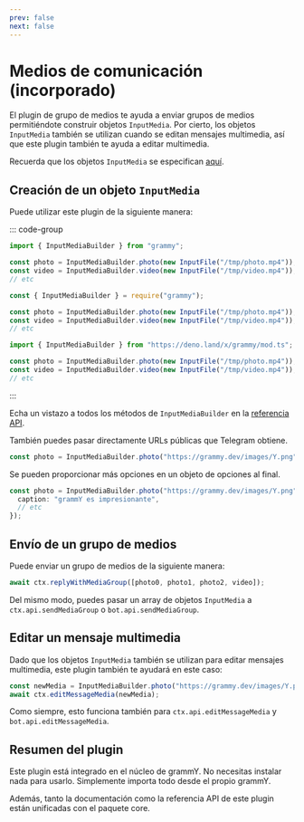 ```yaml
---
prev: false
next: false
---
```


# Medios de comunicación (incorporado)

El plugin de grupo de medios te ayuda a enviar grupos de medios permitiéndote construir objetos `InputMedia`.
Por cierto, los objetos `InputMedia` también se utilizan cuando se editan mensajes multimedia, así que este plugin también te ayuda a editar multimedia.

Recuerda que los objetos `InputMedia` se especifican [aquí](https://core.telegram.org/bots/api#inputmedia).

## Creación de un objeto `InputMedia`

Puede utilizar este plugin de la siguiente manera:

::: code-group

```ts [TypeScript]
import { InputMediaBuilder } from "grammy";

const photo = InputMediaBuilder.photo(new InputFile("/tmp/photo.mp4"));
const video = InputMediaBuilder.video(new InputFile("/tmp/video.mp4"));
// etc
```

```js [JavaScript]
const { InputMediaBuilder } = require("grammy");

const photo = InputMediaBuilder.photo(new InputFile("/tmp/photo.mp4"));
const video = InputMediaBuilder.video(new InputFile("/tmp/video.mp4"));
// etc
```

```ts [Deno]
import { InputMediaBuilder } from "https://deno.land/x/grammy/mod.ts";

const photo = InputMediaBuilder.photo(new InputFile("/tmp/photo.mp4"));
const video = InputMediaBuilder.video(new InputFile("/tmp/video.mp4"));
// etc
```

:::

Echa un vistazo a todos los métodos de `InputMediaBuilder` en la [referencia API](https://deno.land/x/grammy/mod.ts?s=InputMediaBuilder).

También puedes pasar directamente URLs públicas que Telegram obtiene.

```ts
const photo = InputMediaBuilder.photo("https://grammy.dev/images/Y.png");
```

Se pueden proporcionar más opciones en un objeto de opciones al final.

```ts
const photo = InputMediaBuilder.photo("https://grammy.dev/images/Y.png", {
  caption: "grammY es impresionante",
  // etc
});
```

## Envío de un grupo de medios

Puede enviar un grupo de medios de la siguiente manera:

```ts
await ctx.replyWithMediaGroup([photo0, photo1, photo2, video]);
```

Del mismo modo, puedes pasar un array de objetos `InputMedia` a `ctx.api.sendMediaGroup` o `bot.api.sendMediaGroup`.

## Editar un mensaje multimedia

Dado que los objetos `InputMedia` también se utilizan para editar mensajes multimedia, este plugin también te ayudará en este caso:

```ts
const newMedia = InputMediaBuilder.photo("https://grammy.dev/images/Y.png");
await ctx.editMessageMedia(newMedia);
```

Como siempre, esto funciona también para `ctx.api.editMessageMedia` y `bot.api.editMessageMedia`.

## Resumen del plugin

Este plugin está integrado en el núcleo de grammY.
No necesitas instalar nada para usarlo.
Simplemente importa todo desde el propio grammY.

Además, tanto la documentación como la referencia API de este plugin están unificadas con el paquete core.
